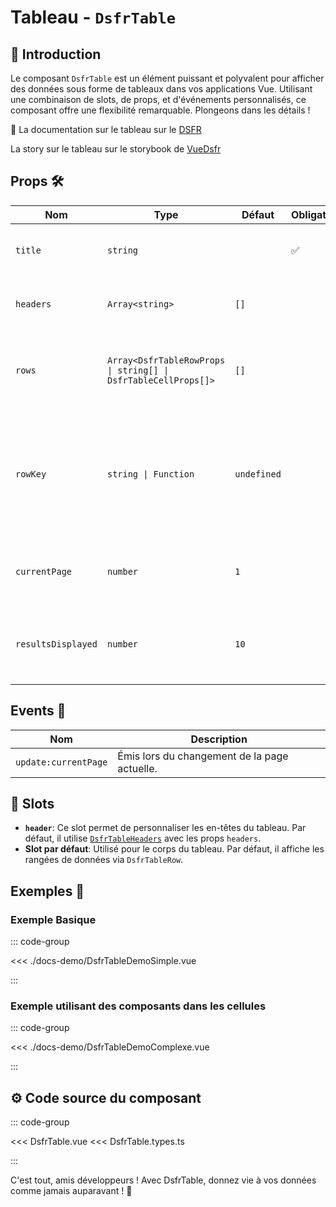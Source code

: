 # Tableau - `DsfrTable`

## 🌟 Introduction

Le composant `DsfrTable` est un élément puissant et polyvalent pour afficher des données sous forme de tableaux dans vos applications Vue. Utilisant une combinaison de slots, de props, et d'événements personnalisés, ce composant offre une flexibilité remarquable. Plongeons dans les détails !

🏅 La documentation sur le tableau sur le [DSFR](https://www.systeme-de-design.gouv.fr/elements-d-interface/composants/tableau/)

<VIcon name="vi-file-type-storybook" /> La story sur le tableau sur le storybook de [VueDsfr](https://storybook.vue-ds.fr/?path=/docs/composants-dsfrtable--docs)

## Props 🛠️

| Nom                | Type                                                           | Défaut      | Obligatoire | Description                                                                       |
|--------------------|----------------------------------------------------------------|-------------|-------------|-----------------------------------------------------------------------------------|
| `title`            | `string`                                                       |             | ✅           | Les en-têtes de votre tableau.                                                    |
| `headers`          | `Array<string>`                                                | `[]`        |             | Les en-têtes de votre tableau.                                                    |
| `rows`             | `Array<DsfrTableRowProps \| string[] \| DsfrTableCellProps[]>` | `[]`        |             | Les données de chaque rangée dans le tableau.                                     |
| `rowKey`           | `string \| Function`                                           | `undefined` |             | Une clé unique pour chaque rangée, utilisée pour optimiser la mise à jour du DOM. |
| `currentPage`      | `number`                                                       | `1`         |             | La page actuelle dans la pagination du tableau.                                   |
| `resultsDisplayed` | `number`                                                       | `10`        |             | Le nombre de résultats affichés par page dans la pagination.                      |

## Events 📡

| Nom                  | Description                                     |
|----------------------|-------------------------------------------------|
| `update:currentPage` | Émis lors du changement de la page actuelle.    |

## 🧩 Slots

- **`header`**: Ce slot permet de personnaliser les en-têtes du tableau. Par défaut, il utilise [`DsfrTableHeaders`](./DsfrTableHeader.md) avec les props `headers`.
- **Slot par défaut**: Utilisé pour le corps du tableau. Par défaut, il affiche les rangées de données via `DsfrTableRow`.

## Exemples 📝

### Exemple Basique

::: code-group

<Story data-title="Démo basique" min-h="260px">
  <div class="fr-container">
    <DsfrTableDemoSimple />
  </div>
</Story>

<<< ./docs-demo/DsfrTableDemoSimple.vue

:::

### Exemple utilisant des composants dans les cellules

::: code-group

<Story data-title="Démo basique" min-h="260px">
  <div class="fr-container">
    <DsfrTableDemoComplexe />
  </div>
</Story>

<<< ./docs-demo/DsfrTableDemoComplexe.vue

:::

## ⚙️ Code source du composant

::: code-group

<<< DsfrTable.vue
<<< DsfrTable.types.ts

:::

C'est tout, amis développeurs ! Avec DsfrTable, donnez vie à vos données comme jamais auparavant ! 🎉

<script setup lang="ts">
import DsfrTableDemoSimple from './docs-demo/DsfrTableDemoSimple.vue'
import DsfrTableDemoComplexe from './docs-demo/DsfrTableDemoComplexe.vue'
</script>
